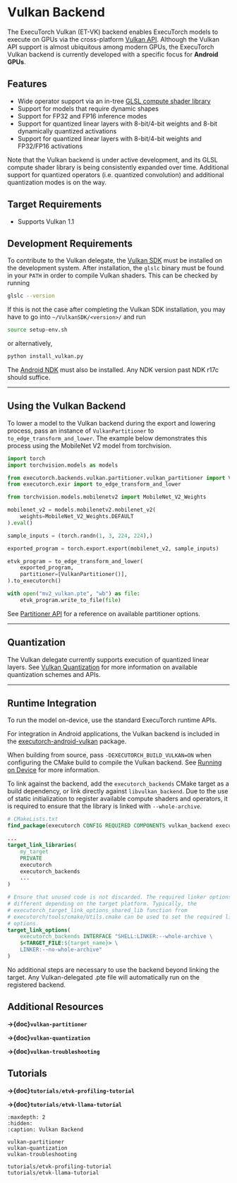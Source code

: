 # Vulkan Backend

The ExecuTorch Vulkan (ET-VK) backend enables ExecuTorch models to execute on
GPUs via the cross-platform [Vulkan API](https://www.vulkan.org/). Although the
Vulkan API support is almost ubiquitous among modern GPUs, the ExecuTorch Vulkan
backend is currently developed with a specific focus for **Android GPUs**.

## Features

- Wide operator support via an in-tree [GLSL compute shader library](https://github.com/pytorch/executorch/tree/main/backends/vulkan/runtime/graph/ops/glsl)
- Support for models that require dynamic shapes
- Support for FP32 and FP16 inference modes
- Support for quantized linear layers with 8-bit/4-bit weights and 8-bit dynamically quantized activations
- Support for quantized linear layers with 8-bit/4-bit weights and FP32/FP16 activations

Note that the Vulkan backend is under active development, and its GLSL compute
shader library is being consistently expanded over time. Additional support for
quantized operators (i.e. quantized convolution) and additional quantization
modes is on the way.

## Target Requirements

- Supports Vulkan 1.1

## Development Requirements

To contribute to the Vulkan delegate, the [Vulkan SDK](https://vulkan.lunarg.com/sdk/home#android)
must be installed on the development system. After installation, the `glslc` binary must
be found in your `PATH` in order to compile Vulkan shaders. This can be checked by
running

```sh
glslc --version
```

If this is not the case after completing the Vulkan SDK installation, you may have to
go into `~/VulkanSDK/<version>/` and run

```sh
source setup-env.sh
```

or alternatively,

```sh
python install_vulkan.py
```

The [Android NDK](https://developer.android.com/ndk/downloads) must also be installed.
Any NDK version past NDK r17c should suffice.

----

## Using the Vulkan Backend

To lower a model to the Vulkan backend during the export and lowering process,
pass an instance of `VulkanPartitioner` to `to_edge_transform_and_lower`. The
example below demonstrates this process using the MobileNet V2 model from
torchvision.

```python
import torch
import torchvision.models as models

from executorch.backends.vulkan.partitioner.vulkan_partitioner import VulkanPartitioner
from executorch.exir import to_edge_transform_and_lower

from torchvision.models.mobilenetv2 import MobileNet_V2_Weights

mobilenet_v2 = models.mobilenetv2.mobilenet_v2(
    weights=MobileNet_V2_Weights.DEFAULT
).eval()

sample_inputs = (torch.randn(1, 3, 224, 224),)

exported_program = torch.export.export(mobilenet_v2, sample_inputs)

etvk_program = to_edge_transform_and_lower(
    exported_program,
    partitioner=[VulkanPartitioner()],
).to_executorch()

with open("mv2_vulkan.pte", "wb") as file:
    etvk_program.write_to_file(file)
```

See [Partitioner API](vulkan-partitioner.md)
for a reference on available partitioner options.

----

## Quantization

The Vulkan delegate currently supports execution of quantized linear layers.
See [Vulkan Quantization](vulkan-quantization.md)
for more information on available quantization schemes and APIs.

----

## Runtime Integration

To run the model on-device, use the standard ExecuTorch runtime APIs.

For integration in Android applications, the Vulkan backend is included in the
[executorch-android-vulkan](https://mvnrepository.com/artifact/org.pytorch/executorch-android-vulkan)
package.

When building from source, pass `-DEXECUTORCH_BUILD_VULKAN=ON` when configuring
the CMake build to compile the Vulkan backend. See [Running on Device](/getting-started.md#running-on-device)
for more information.

To link against the backend, add the `executorch_backends` CMake target as a
build dependency, or link directly against `libvulkan_backend`. Due to the use
of static initialization to register available compute shaders and operators,
it is required to ensure that the library is linked with `--whole-archive`.

```cmake
# CMakeLists.txt
find_package(executorch CONFIG REQUIRED COMPONENTS vulkan_backend executorch_backends)

...
target_link_libraries(
    my_target
    PRIVATE
    executorch
    executorch_backends
    ...
)

# Ensure that unused code is not discarded. The required linker options may be
# different depending on the target platform. Typically, the
# executorch_target_link_options_shared_lib function from
# executorch/tools/cmake/Utils.cmake can be used to set the required linker
# options.
target_link_options(
    executorch_backends INTERFACE "SHELL:LINKER:--whole-archive \
    $<TARGET_FILE:${target_name}> \
    LINKER:--no-whole-archive"
)
```

No additional steps are necessary to use the backend beyond linking the target.
Any Vulkan-delegated .pte file will automatically run on the registered backend.

## Additional Resources

**→{doc}`vulkan-partitioner`**

**→{doc}`vulkan-quantization`**

**→{doc}`vulkan-troubleshooting`**

## Tutorials

**→{doc}`tutorials/etvk-profiling-tutorial`**

**→{doc}`tutorials/etvk-llama-tutorial`**

```{toctree}
:maxdepth: 2
:hidden:
:caption: Vulkan Backend

vulkan-partitioner
vulkan-quantization
vulkan-troubleshooting

tutorials/etvk-profiling-tutorial
tutorials/etvk-llama-tutorial
